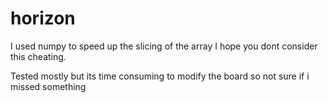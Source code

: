 # horizon

I used numpy to speed up the slicing of the array I hope you dont consider this cheating. 

Tested mostly but its time consuming to modify the board so not sure if i missed something
